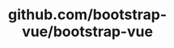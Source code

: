 ---
layout: post
title: github.com/bootstrap-vue/bootstrap-vue
categories: link
tags: [انگلیسی, گیت‌هاب, برنامه‌نویسی]
---